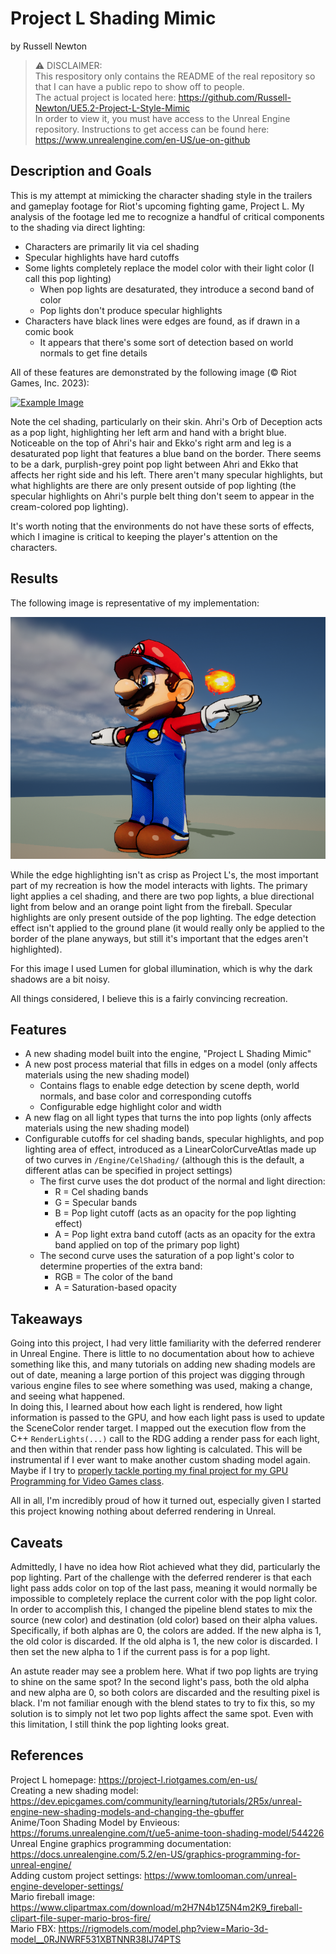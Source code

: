 # Project L Shading Mimic

by Russell Newton


> ⚠️ DISCLAIMER: \
> This respository only contains the README of the real repository so that I can have a public repo to show off to people. \
> The actual project is located here: https://github.com/Russell-Newton/UE5.2-Project-L-Style-Mimic \
> In order to view it, you must have access to the Unreal Engine repository. Instructions to get access can be found here: https://www.unrealengine.com/en-US/ue-on-github


## Description and Goals

This is my attempt at mimicking the character shading style in the trailers and gameplay footage for Riot's upcoming
fighting game, Project L. My analysis of the footage led me to recognize a handful of critical components to the shading
via direct lighting:

* Characters are primarily lit via cel shading
* Specular highlights have hard cutoffs
* Some lights completely replace the model color with their light color (I call this pop lighting)
	* When pop lights are desaturated, they introduce a second band of color
	* Pop lights don't produce specular highlights
* Characters have black lines were edges are found, as if drawn in a comic book
	* It appears that there's some sort of detection based on world normals to get fine details

All of these features are demonstrated by the following image (© Riot Games, Inc. 2023):

[![Example Image](https://images.contentstack.io/v3/assets/blt3b1631a60bb9c200/blt357bb0acf248356c/649608d1e64f41305742d247/projectl-masthead-fg.png)](https://project-l.riotgames.com/en-us/)

Note the cel shading, particularly on their skin. Ahri's Orb of Deception acts as a pop light, highlighting her left arm
and hand with a bright blue. Noticeable on the top of Ahri's hair and Ekko's right arm and leg is a desaturated pop
light that features a blue band on the border. There seems to be a dark, purplish-grey point pop light between Ahri and
Ekko that affects her right side and his left. There aren't many specular highlights, but what highlights are there are
only present outside of pop lighting (the specular highlights on Ahri's purple belt thing don't seem to appear in the
cream-colored pop lighting).

It's worth noting that the environments do not have these sorts of effects, which I imagine is critical to keeping the
player's attention on the characters.

## Results

The following image is representative of my implementation:

![Result Image](Images/Mario.png)

While the edge highlighting isn't as crisp as Project L's, the most important part of my recreation is how the model
interacts with lights. The primary light applies a cel shading, and there are two pop lights, a blue directional light
from below and an orange point light from the fireball. Specular highlights are only present outside of the pop
lighting. The edge detection effect isn't applied to the ground plane (it would really only be applied to the border
of the plane anyways, but still it's important that the edges aren't highlighted).

For this image I used Lumen for global illumination, which is why the dark shadows are a bit noisy.

All things considered, I believe this is a fairly convincing recreation.

## Features

* A new shading model built into the engine, "Project L Shading Mimic"
* A new post process material that fills in edges on a model (only affects materials using the new shading model)
	* Contains flags to enable edge detection by scene depth, world normals, and base color and corresponding cutoffs
	* Configurable edge highlight color and width
* A new flag on all light types that turns the into pop lights (only affects materials using the new shading model)
* Configurable cutoffs for cel shading bands, specular highlights, and pop lighting area of effect, introduced as a
  LinearColorCurveAtlas made up of two curves in `/Engine/CelShading/` (although this is the default, a different atlas
  can be specified in project settings)
	* The first curve uses the dot product of the normal and light direction:
		* R = Cel shading bands
		* G = Specular bands
		* B = Pop light cutoff (acts as an opacity for the pop lighting effect)
		* A = Pop light extra band cutoff (acts as an opacity for the extra band applied on top of the primary pop
		  light)
	* The second curve uses the saturation of a pop light's color to determine properties of the extra band:
		* RGB = The color of the band
		* A = Saturation-based opacity

## Takeaways

Going into this project, I had very little familiarity with the deferred renderer in Unreal Engine. There is little to
no documentation about how to achieve something like this, and many tutorials on adding new shading models are out of
date, meaning a large portion of this project was digging through various engine files to see where something was used,
making a change, and seeing what happened. \
In doing this, I learned about how each light is rendered, how light information is passed to the GPU, and how each
light pass is used to update the SceneColor render target. I mapped out the execution flow from the
C++ `RenderLights(...)` call to the RDG adding a render pass for each light, and then within that render pass how
lighting is calculated. This will be instrumental if I ever want to make another custom shading model again. Maybe if I
try
to [properly tackle porting my final project for my GPU Programming for Video Games class](https://github.com/Russell-Newton/CS4795-Port).

All in all, I'm incredibly proud of how it turned out, especially given I started this project knowing nothing about
deferred rendering in Unreal.

## Caveats

Admittedly, I have no idea how Riot achieved what they did, particularly the pop lighting. Part of the challenge with
the deferred renderer is that each light pass adds color on top of the last pass, meaning it would normally be
impossible to completely replace the current color with the pop light color. In order to accomplish this, I changed the
pipeline blend states to mix the source (new color) and destination (old color) based on their alpha values.
Specifically, if both alphas are 0, the colors are added. If the new alpha is 1, the old color is discarded. If the old
alpha is 1, the new color is discarded. I then set the new alpha to 1 if the current pass is for a pop light.

An astute reader may see a problem here. What if two pop lights are trying to shine on the same spot? In the second
light's pass, both the old alpha and new alpha are 0, so both colors are discarded and the resulting pixel is black. I'm
not familiar enough with the blend states to try to fix this, so my solution is to simply not let two pop lights affect
the same spot. Even with this limitation, I still think the pop lighting looks great.

## References

Project L homepage: https://project-l.riotgames.com/en-us/ \
Creating a new shading
model: https://dev.epicgames.com/community/learning/tutorials/2R5x/unreal-engine-new-shading-models-and-changing-the-gbuffer \
Anime/Toon Shading Model by Envieous: https://forums.unrealengine.com/t/ue5-anime-toon-shading-model/544226 \
Unreal Engine graphics programming
documentation: https://docs.unrealengine.com/5.2/en-US/graphics-programming-for-unreal-engine/ \
Adding custom project settings: https://www.tomlooman.com/unreal-engine-developer-settings/ \
Mario fireball
image: https://www.clipartmax.com/download/m2H7N4b1Z5N4m2K9_fireball-clipart-file-super-mario-bros-fire/ \
Mario FBX: https://rigmodels.com/model.php?view=Mario-3d-model__0RJNWRF531XBTNNR38IJ74PTS

